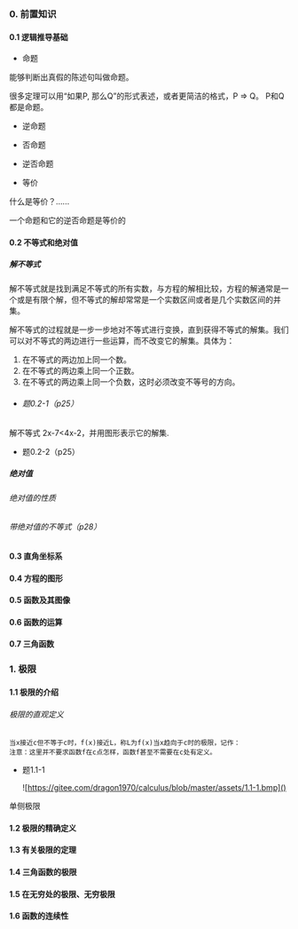 ### 0. 前置知识

#### 0.1 逻辑推导基础

- 命题

能够判断出真假的陈述句叫做命题。

很多定理可以用“如果P, 那么Q”的形式表述，或者更简洁的格式，P => Q。 P和Q都是命题。

- 逆命题


- 否命题
- 逆否命题
- 等价

什么是等价？......

一个命题和它的逆否命题是等价的



#### 0.2 不等式和绝对值

##### 解不等式

解不等式就是找到满足不等式的所有实数，与方程的解相比较，方程的解通常是一个或是有限个解，但不等式的解却常常是一个实数区间或者是几个实数区间的并集。

解不等式的过程就是一步一步地对不等式进行变换，直到获得不等式的解集。我们可以对不等式的两边进行一些运算，而不改变它的解集。具体为：

1) 在不等式的两边加上同一个数。
2) 在不等式的两边乘上同一个正数。
3) 在不等式的两边乘上同一个负数，这时必须改变不等号的方向。

- ###### 题0.2-1（p25）

解不等式 2x-7<4x-2，并用图形表示它的解集.



- 题0.2-2（p25）



##### 绝对值

###### 绝对值的性质

###### 带绝对值的不等式（p28）

#### 0.3 直角坐标系

#### 0.4 方程的图形

#### 0.5 函数及其图像

#### 0.6 函数的运算

#### 0.7 三角函数



### 1. 极限

#### 1.1 极限的介绍

###### 极限的直观定义

```
当x接近c但不等于c时，f(x)接近L，称L为f(x)当x趋向于c时的极限，记作：
注意：这里并不要求函数f在c点怎样，函数f甚至不需要在c处有定义。
```

- 题1.1-1 

  ![https://gitee.com/dragon1970/calculus/blob/master/assets/1.1-1.bmp]()





单侧极限

#### 1.2 极限的精确定义

#### 1.3 有关极限的定理

#### 1.4 三角函数的极限

#### 1.5 在无穷处的极限、无穷极限

#### 1.6 函数的连续性



